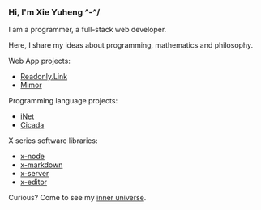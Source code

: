 ### Hi, I'm Xie Yuheng ^-^/

I am a programmer, a full-stack web developer.

Here, I share my ideas about programming, mathematics and philosophy.

Web App projects:

- [Readonly.Link](https://readonly.link)
- [Mimor](https://mimor.app)

Programming language projects:

- [iNet](https://inet.xieyuheng.com)
- [Cicada](https://cicada-lang.org)

X series software libraries:

- [x-node](https://github.com/xieyuheng/x-node)
- [x-markdown](https://github.com/xieyuheng/x-markdown)
- [x-server](https://github.com/xieyuheng/x-server)
- [x-editor](https://github.com/xieyuheng/x-editor)

Curious? Come to see my [inner universe](https://github.com/xieyuheng/inner).
